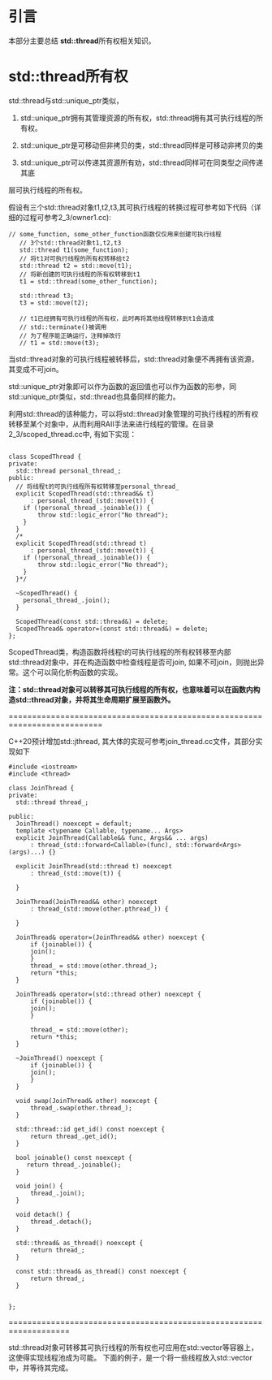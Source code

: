 # 引言

本部分主要总结 **std::thread**所有权相关知识。

# std::thread所有权

std::thread与std::unique_ptr类似，

1. std::unique_ptr拥有其管理资源的所有权，std::thread拥有其可执行线程的所有权。

2. std::unique_ptr是可移动但非拷贝的类，std::thread同样是可移动非拷贝的类

3. std::unique_ptr可以传递其资源所有劝，std::thread同样可在同类型之间传递其底

层可执行线程的所有权。

假设有三个std::thread对象t1,t2,t3,其可执行线程的转换过程可参考如下代码（详细的过程可参考2_3/owner1.cc):

```
// some_function, some_other_function函数仅仅用来创建可执行线程
   // 3个std::thread对象t1,t2,t3
   std::thread t1(some_function);
   // 将t1对可执行线程的所有权转移给t2
   std::thread t2 = std::move(t1);
   // 将新创建的可执行线程的所有权转移到t1
   t1 = std::thread(some_other_function);

   std::thread t3;
   t3 = std::move(t2);
   
   // t1已经拥有可执行线程的所有权，此时再将其他线程转移到t1会造成
   // std::terminate()被调用
   // 为了程序能正确运行，注释掉改行
   // t1 = std::move(t3);
```

当std::thread对象的可执行线程被转移后，std::thread对象便不再拥有该资源，其变成不可join。

std::unique_ptr对象即可以作为函数的返回值也可以作为函数的形参，同std::unique_ptr类似，std::thread也具备同样的能力。

利用std::thread的该种能力，可以将std::thread对象管理的可执行线程的所有权转移至某个对象中，从而利用RAII手法来进行线程的管理。在目录2_3/scoped_thread.cc中, 有如下实现：
```

class ScopedThread {
private:
  std::thread personal_thread_;
public:
  // 将线程t的可执行线程所有权转移至personal_thread_
  explicit ScopedThread(std::thread&& t) 
      : personal_thread_(std::move(t)) {
    if (!personal_thread_.joinable()) {
        throw std::logic_error("No thread");
    }
  }
  /*
  explicit ScopedThread(std::thread t) 
      : personal_thread_(std::move(t)) {
    if (!personal_thread_.joinable()) {
        throw std::logic_error("No thread");
    }
  }*/

  ~ScopedThread() {
    personal_thread_.join();
  }

  ScopedThread(const std::thread&) = delete;
  ScopedThread& operator=(const std::thread&) = delete;
};

```

ScopedThread类，构造函数将线程t的可执行线程的所有权转移至内部std::thread对象中，并在构造函数中检查线程是否可join, 如果不可join，则抛出异常。这个可以简化析构函数的实现。

**注：std::thread对象可以转移其可执行线程的所有权，也意味着可以在函数内构造std::thread对象，并将其生命周期扩展至函数外。**

==========================================================================

C++20预计增加std::jthread, 其大体的实现可参考join_thread.cc文件，其部分实现如下

```
#include <iostream>
#include <thread>

class JoinThread {
private:
  std::thread thread_;

public:
  JoinThread() noexcept = default;
  template <typename Callable, typename... Args>
  explicit JoinThread(Callable&& func, Args&& ... args)
      : thread_(std::forward<Callable>(func), std::forward<Args>(args)...) {}

  explicit JoinThread(std::thread t) noexcept 
      : thread_(std::move(t)) {

  }

  JoinThread(JoinThread&& other) noexcept
      : thread_(std::move(other.pthread_)) {

  }

  JoinThread& operator=(JoinThread&& other) noexcept {
      if (joinable()) {
	  join();
      }
      thread_ = std::move(other.thread_);
      return *this;
  }

  JoinThread& operator=(std::thread other) noexcept {
      if (joinable()) {
	  join();
      }

      thread_ = std::move(other);
      return *this;
  }

  ~JoinThread() noexcept {
      if (joinable()) {
	  join();
      }
  }

  void swap(JoinThread& other) noexcept {
      thread_.swap(other.thread_);
  }

  std::thread::id get_id() const noexcept {
      return thread_.get_id();
  }

  bool joinable() const noexcept {
     return thread_.joinable();
  }

  void join() {
      thread_.join();
  }

  void detach() {
      thread_.detach();
  }

  std::thread& as_thread() noexcept {
      return thread_;  
  }

  const std::thread& as_thread() const noexcept {
      return thread_;
  }


};
```

===================================================================

std::thread对象可转移其可执行线程的所有权也可应用在std::vector等容器上，这使得实现线程池成为可能。 下面的例子，是一个将一些线程放入std::vector中，并等待其完成。

